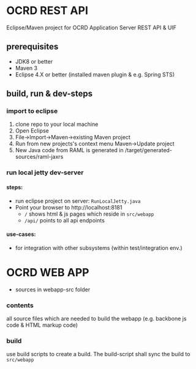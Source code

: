 OCRD REST API
====================


Eclipse/Maven project for OCRD Application Server REST API & UIF

## prerequisites
- JDK8 or better
- Maven 3
- Eclipse 4.X or better (installed maven plugin & e.g. Spring STS)


## build, run & dev-steps

### import to eclipse
1. clone repo to your local machine 
2. Open Eclipse
3. File->Import->Maven->existing Maven project
4. Run from new projects's context menu Maven->Update project
5. New Java code from RAML is generated in /target/generated-sources/raml-jaxrs


### run local jetty dev-server

#### steps:
- run eclipse project on server: `RunLocalJetty.java`
- Point your browser to http://localhost:8181
    * `/` shows html & js pages which reside in `src/webapp`
    * `/api/` points to all api endpoints


#### use-cases:
- for integration with other subsystems (within test/integration env.)



OCRD WEB APP
====================

- sources in webapp-src folder

### contents
all source files which are needed to build the webapp (e.g. backbone js code & HTML markup code)

### build
use build scripts to create a build. The build-script shall sync the build to `src/webapp`
